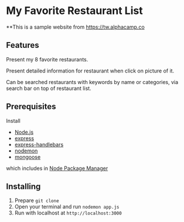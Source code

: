# My Favorite Restaurant List

\*\*This is a sample website from https://tw.alphacamp.co

## Features

Present my 8 favorite restaurants.

Present detailed information for restaurant when click on picture of it.

Can be searched restaurants with keywords by name or categories, via search bar on top of restaurant list.

## Prerequisites

Install

- [Node.js]
- [express]
- [express-handlebars]
- [nodemon]
- [mongoose]

which includes in [Node Package Manager][npm]

## Installing

1. Prepare
   `git clone`
2. Open your terminal and run `nodemon app.js`
3. Run with localhost at `http://localhost:3000`

[node.js]: https://nodejs.org/
[npm]: https://www.npmjs.com/get-npm
[express]: https://www.npmjs.com/package/express
[express-handlebars]: https://www.npmjs.com/package/express-handlebars
[nodemon]: https://www.npmjs.com/package/nodemon
[mongoose]: https://mongoosejs.com/